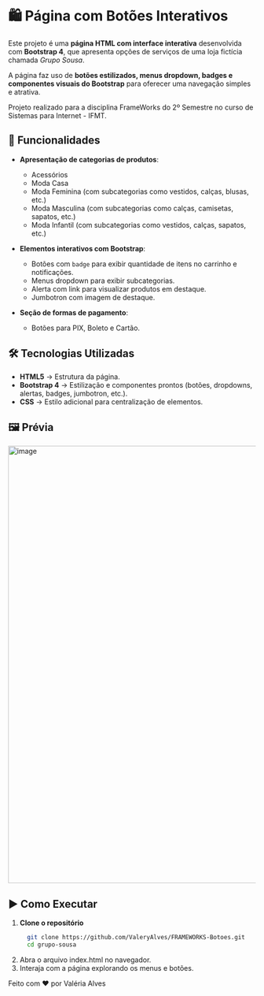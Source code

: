 # 🛍 Página com Botões Interativos  

Este projeto é uma **página HTML com interface interativa** desenvolvida com **Bootstrap 4**, que apresenta opções de serviços de uma loja fictícia chamada *Grupo Sousa*.  

A página faz uso de **botões estilizados, menus dropdown, badges e componentes visuais do Bootstrap** para oferecer uma navegação simples e atrativa.  

Projeto realizado para a disciplina FrameWorks do 2º Semestre no curso de Sistemas para Internet - IFMT.  

## 🚀 Funcionalidades  

- **Apresentação de categorias de produtos**:
  - Acessórios
  - Moda Casa
  - Moda Feminina (com subcategorias como vestidos, calças, blusas, etc.)
  - Moda Masculina (com subcategorias como calças, camisetas, sapatos, etc.)
  - Moda Infantil (com subcategorias como vestidos, calças, sapatos, etc.)

- **Elementos interativos com Bootstrap**:
  - Botões com `badge` para exibir quantidade de itens no carrinho e notificações.
  - Menus dropdown para exibir subcategorias.
  - Alerta com link para visualizar produtos em destaque.
  - Jumbotron com imagem de destaque.

- **Seção de formas de pagamento**:
  - Botões para PIX, Boleto e Cartão.

## 🛠 Tecnologias Utilizadas  

- **HTML5** → Estrutura da página.  
- **Bootstrap 4** → Estilização e componentes prontos (botões, dropdowns, alertas, badges, jumbotron, etc.).  
- **CSS** → Estilo adicional para centralização de elementos.  

## 🖼️ Prévia
<img width="1910" height="888" alt="image" src="https://github.com/user-attachments/assets/9f988006-fa12-42a7-ad66-6f1aa5041ba3" />

## ▶️ Como Executar  

1. **Clone o repositório**  
   ```bash
     git clone https://github.com/ValeryAlves/FRAMEWORKS-Botoes.git
     cd grupo-sousa
2. Abra o arquivo index.html no navegador.
3. Interaja com a página explorando os menus e botões.

Feito com ❤️ por Valéria Alves
